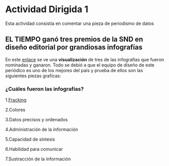 # Actividad Dirigida 1

Esta actividad consistía en comentar una pieza de periodismo de datos   

## EL TIEMPO ganó tres premios de la SND en diseño editorial por grandiosas infografías

En este [enlace](https://www.eltiempo.com/cultura/gente/el-tiempo-gano-tres-premios-de-la-snd-en-diseno-editorial-e-infografia-337592) se ve una **visualización** de tres de las infografías que fueron nominadas y ganaron. Todo se debió a que el equipo de diseño de este periódico es uno de los mejores del país y prueba de ellos son las siguientes piezas grafícas:

### **¿Cuáles fueron las infografías?**

1.[Fracking](https://twitter.com/acp_colombia/status/1043880184615784452 "Fracking")

2.Colores

3.Datos precisos y ordenados

4.Administración de la información

5.Capacidad de síntesis 

6.Habilidad para comunicar

7.Sustracción de la información
